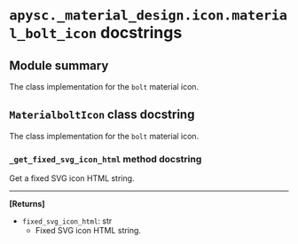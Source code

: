 # `apysc._material_design.icon.material_bolt_icon` docstrings

## Module summary

The class implementation for the `bolt` material icon.

## `MaterialboltIcon` class docstring

The class implementation for the `bolt` material icon.

### `_get_fixed_svg_icon_html` method docstring

Get a fixed SVG icon HTML string.<hr>

**[Returns]**

- `fixed_svg_icon_html`: str
  - Fixed SVG icon HTML string.